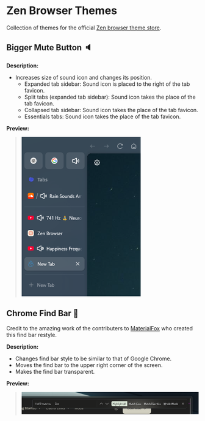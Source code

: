 # Zen Browser Themes
Collection of themes for the official [Zen browser theme store](https://zen-browser.app/themes).

## Bigger Mute Button 🔈
**Description:** 
- Increases size of sound icon and changes its position.
  - Expanded tab sidebar: Sound icon is placed to the right of the tab favicon.
  - Split tabs (expanded tab sidebar): Sound icon takes the place of the tab favicon.
  - Collapsed tab sidebar: Sound icon takes the place of the tab favicon.
  - Essentials tabs: Sound icon takes the place of the tab favicon.

**Preview:**
> ![Preview image](/bigger-mute-button/preview.png)

## Chrome Find Bar 🔎

Credit to the amazing work of the contributers to [MaterialFox](https://github.com/edelvarden/material-fox-updated) who created this find bar restyle.

**Description:**

- Changes find bar style to be similar to that of Google Chrome.
- Moves the find bar to the upper right corner of the screen.
- Makes the find bar transparent.

**Preview:**

> ![Preview image](/chrome-findbar/preview.png)
